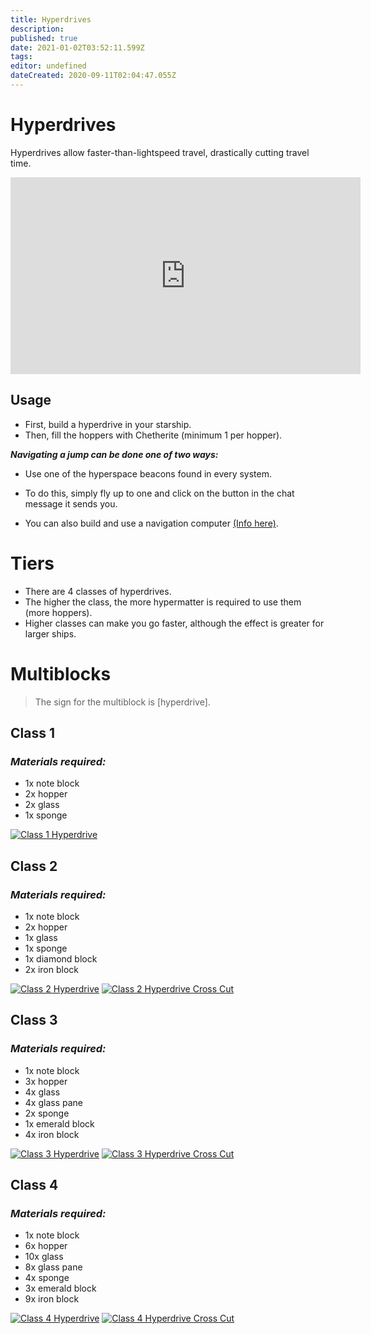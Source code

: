 ```yaml
---
title: Hyperdrives
description: 
published: true
date: 2021-01-02T03:52:11.599Z
tags: 
editor: undefined
dateCreated: 2020-09-11T02:04:47.055Z
---
```




# Hyperdrives
Hyperdrives allow faster-than-lightspeed travel, drastically cutting travel time.

<iframe width="560" height="315" src="https://www.youtube.com/embed/nLbT_F3WBhI" frameborder="0" allow="accelerometer; autoplay; encrypted-media; gyroscope; picture-in-picture" allowfullscreen></iframe>

## Usage
- First, build a hyperdrive in your starship. 
- Then, fill the hoppers with Chetherite (minimum 1 per hopper). 

***Navigating a jump can be done one of two ways:***
- Use one of the hyperspace beacons found in every system.

-  To do this, simply fly up to one and click on the button in the chat message it sends you.
- You can also build and use a navigation computer [(Info here)].

# Tiers
- There are 4 classes of hyperdrives.
- The higher the class, the more hypermatter is required to use them (more hoppers). 
- Higher classes can make you go faster, although the effect is greater for larger ships.

# Multiblocks
> The sign for the multiblock is [hyperdrive].

## Class 1
### *Materials required:*
- 1x note block
- 2x hopper
- 2x glass
- 1x sponge

<a href="https://imgur.com/JcPJ6d6"><img src="https://i.imgur.com/JcPJ6d6.png" title="Class 1 Hyperdrive" /></a>

## Class 2
### *Materials required:*
- 1x note block
- 2x hopper
- 1x glass
- 1x sponge
- 1x diamond block
- 2x iron block

<a href="https://imgur.com/6oG4E02"><img src="https://i.imgur.com/6oG4E02.png" title="Class 2 Hyperdrive" /></a>
<a href="https://imgur.com/FKoW0Gl"><img src="https://i.imgur.com/FKoW0Gl.png" title="Class 2 Hyperdrive Cross Cut" /></a>

## Class 3
### *Materials required:*
- 1x note block
- 3x hopper
- 4x glass
- 4x glass pane
- 2x sponge
- 1x emerald block
- 4x iron block

<a href="https://imgur.com/lBeB4uN"><img src="https://i.imgur.com/lBeB4uN.png" title="Class 3 Hyperdrive" /></a>
<a href="https://imgur.com/JHKwJCW"><img src="https://i.imgur.com/JHKwJCW.png" title="Class 3 Hyperdrive Cross Cut" /></a>

## Class 4
### *Materials required:*
- 1x note block
- 6x hopper
- 10x glass
- 8x glass pane
- 4x sponge
- 3x emerald block
- 9x iron block

<a href="https://imgur.com/ZLc5oTO"><img src="https://i.imgur.com/ZLc5oTO.png" title="Class 4 Hyperdrive" /></a>
<a href="https://imgur.com/xguPHfH"><img src="https://i.imgur.com/xguPHfH.png" title="Class 4 Hyperdrive Cross Cut" /></a>

[(Info here)]: https://starlegacy.net/wiki/old_pages/navigation_computer
[Tier1]: https://i.imgur.com/nrvcsPS.png
[Tier2Front]: https://i.imgur.com/vzPdKbA.png
[Tier2Rear]: https://i.imgur.com/nPNOoiM.png
[Tier3Front]: https://i.imgur.com/TBHAdaA.png
[Tier3Rear]: https://i.imgur.com/Tkvm7lK.png
[Tier4Front]: https://i.imgur.com/S69uM1T.png
[Tier4Rear]: https://i.imgur.com/cdgFTHf.png
